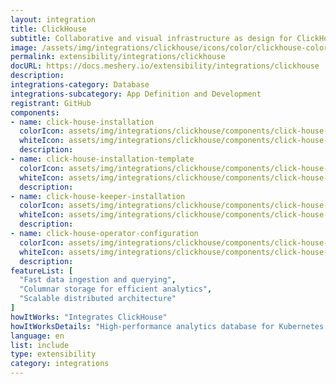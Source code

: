```yaml
---
layout: integration
title: ClickHouse
subtitle: Collaborative and visual infrastructure as design for ClickHouse
image: /assets/img/integrations/clickhouse/icons/color/clickhouse-color.svg
permalink: extensibility/integrations/clickhouse
docURL: https://docs.meshery.io/extensibility/integrations/clickhouse
description: 
integrations-category: Database
integrations-subcategory: App Definition and Development
registrant: GitHub
components: 
- name: click-house-installation
  colorIcon: assets/img/integrations/clickhouse/components/click-house-installation/icons/color/click-house-installation-color.svg
  whiteIcon: assets/img/integrations/clickhouse/components/click-house-installation/icons/white/click-house-installation-white.svg
  description: 
- name: click-house-installation-template
  colorIcon: assets/img/integrations/clickhouse/components/click-house-installation-template/icons/color/click-house-installation-template-color.svg
  whiteIcon: assets/img/integrations/clickhouse/components/click-house-installation-template/icons/white/click-house-installation-template-white.svg
  description: 
- name: click-house-keeper-installation
  colorIcon: assets/img/integrations/clickhouse/components/click-house-keeper-installation/icons/color/click-house-keeper-installation-color.svg
  whiteIcon: assets/img/integrations/clickhouse/components/click-house-keeper-installation/icons/white/click-house-keeper-installation-white.svg
  description: 
- name: click-house-operator-configuration
  colorIcon: assets/img/integrations/clickhouse/components/click-house-operator-configuration/icons/color/click-house-operator-configuration-color.svg
  whiteIcon: assets/img/integrations/clickhouse/components/click-house-operator-configuration/icons/white/click-house-operator-configuration-white.svg
  description: 
featureList: [
  "Fast data ingestion and querying",
  "Columnar storage for efficient analytics",
  "Scalable distributed architecture"
]
howItWorks: "Integrates ClickHouse"
howItWorksDetails: "High-performance analytics database for Kubernetes data"
language: en
list: include
type: extensibility
category: integrations
---
```

